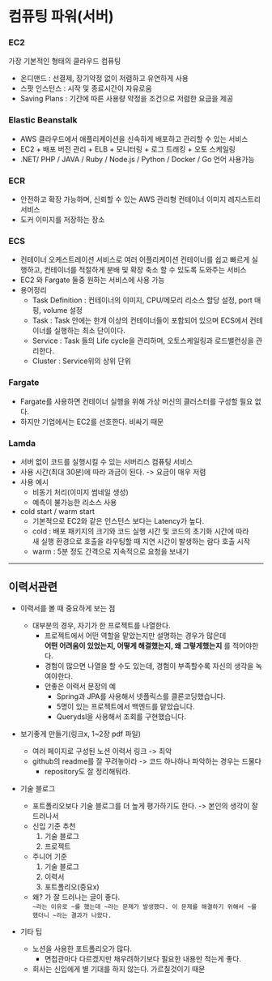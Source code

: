 # 컴퓨팅 파워(서버)

### EC2  
가장 기본적인 형태의 클라우드 컴퓨팅  
- 온디맨드 : 선결제, 장기약정 없이 저렴하고 유연하게 사용
- 스팟 인스턴스 : 시작 및 종료시간이 자유로움
- Saving Plans : 기간에 따른 사용량 약정을 조건으로 저렴한 요금을 제공

### Elastic Beanstalk  
- AWS 클라우드에서 애플리케이션을 신속하게 배포하고 관리할 수 있는 서비스
- EC2 + 배포 버전 관리 + ELB + 모니터링 + 로그 트래킹 + 오토 스케일링
- .NET/ PHP / JAVA / Ruby / Node.js / Python / Docker / Go 언어 사용가능  

### ECR
- 안전하고 확장 가능하며, 신뢰할 수 있는 AWS 관리형 컨테이너 이미지 레지스트리 서비스
- 도커 이미지를 저장하는 장소

### ECS
- 컨테이너 오케스트레이션 서비스로 여러 어플리케이션 컨테이너를 쉽고 빠르게 실행하고, 컨테이너를 적절하게 분배 및 확장 축소 할 수 있도록 도와주는 서비스  
- EC2 와 Fargate 둘중 원하는 서비스에 사용 가능
- 용어정리
    - Task Definition : 컨테이너의 이미지, CPU/메모리 리소스 할당 설정, port 매핑, volume 설정
    - Task : Task 안에는 한개 이상의 컨테이너들이 포함되어 있으며 ECS에서 컨테이너를 실행하는 최소 단이이다.
    - Service : Task 들의 Life cycle을 관리하며, 오토스케일링과 로드밸런싱을 관리한다.
    - Cluster : Service위의 상위 단위

### Fargate
- Fargate를 사용하면 컨테이너 실행을 위해 가상 머신의 클러스터를 구성할 필요 없다.  
- 하지만 기업에서는 EC2를 선호한다. 비싸기 때문

### Lamda
- 서버 없이 코드를 실행시킬 수 있는 서버리스 컴퓨팅 서비스
- 사용 시간(최대 30분)에 따라 과금이 된다. -> 요금이 매우 저렴
- 사용 예시
    - 비동기 처리(이미지 썸네일 생성)
    - 예측이 불가능한 리소스 사용
- cold start / warm start
    - 기본적으로 EC2와 같은 인스턴스 보다는 Latency가 높다.
    - cold : 배포 패키지의 크기와 코드 실행 시간 및 코드의 초기화 시간에 따라   
    새 실행 환경으로 호출을 라우팅할 때 지연 시간이 발생하는 람다 호출 시작
    - warm : 5분 정도 간격으로 지속적으로 요청을 보내기


---
## 이력서관련

- 이력서를 볼 때 중요하게 보는 점
    - 대부분의 경우, 자기가 한 프로젝트를 나열한다.  
        - 프로젝트에서 어떤 역할을 맡았는지만 설명하는 경우가 많은데  
        **어떤 어려움이 있었는지, 어떻게 해결했는지, 왜 그렇게했는지** 를 적어야한다.
        - 경험이 많으면 나열을 할 수도 있는데, 경험이 부족할수록 자신의 생각을 녹여야한다.  
        - 안좋은 이력서 문장의 예  
            - Spring과 JPA를 사용해서 넷플릭스를 클론코딩했습니다.  
            - 5명이 있는 프로젝트에서 백엔드를 맡았습니다.  
            - Querydsl을 사용해서 조회를 구현했습니다.
- 보기좋게 만들기(링크x, 1~2장 pdf 파일)
    - 여러 페이지로 구성된 노션 이력서 링크 -> 최악
    - github의 readme를 잘 꾸려놓아라 -> 코드 하나하나 파악하는 경우는 드물다
        - repository도 잘 정리해둬라.  


- 기술 블로그
    - 포트폴리오보다 기술 블로그를 더 높게 평가하기도 한다. -> 본인의 생각이 잘 드러나서
    - 신입 기준 추천
        1. 기술 블로그
        2. 프로젝트
    - 주니어 기준
        1. 기술 블로그
        2. 이력서
        3. 포트폴리오(중요x)
    - 왜? 가 잘 드러나는 글이 좋다.  
    ```~라는 이유로 ~를 했는데 ~라는 문제가 발생했다. 이 문제를 해결하기 위해서 ~를 했더니 ~라는 결과가 나왔다.```

- 기타 팁
    - 노션을 사용한 포트폴리오가 많다.
        - 면접관마다 다르겠지만 채우려하기보다 필요한 내용만 적는게 좋다.
    - 회사는 신입에게 별 기대를 하지 않는다. 가르칠것이기 때문